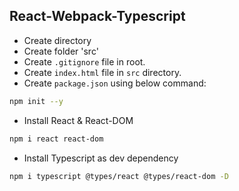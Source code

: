 ## React-Webpack-Typescript

- Create directory
- Create folder 'src'
- Create `.gitignore` file in root.
- Create `index.html` file in `src` directory.
- Create `package.json` using below command:

```bash
npm init --y
```

- Install React & React-DOM

```bash
npm i react react-dom
```

- Install Typescript as dev dependency

```bash
npm i typescript @types/react @types/react-dom -D
```

